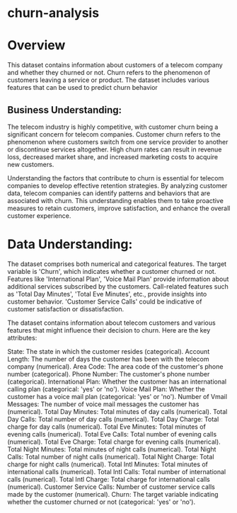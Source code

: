 # churn-analysis
# Overview
This dataset contains information about customers of a telecom company and whether they churned or not. Churn refers to the phenomenon of customers leaving a service or product. The dataset includes various features that can be used to predict churn behavior


## Business Understanding:

The telecom industry is highly competitive, with customer churn being a significant concern for telecom companies. Customer churn refers to the phenomenon where customers switch from one service provider to another or discontinue services altogether. High churn rates can result in revenue loss, decreased market share, and increased marketing costs to acquire new customers.

Understanding the factors that contribute to churn is essential for telecom companies to develop effective retention strategies. By analyzing customer data, telecom companies can identify patterns and behaviors that are associated with churn. This understanding enables them to take proactive measures to retain customers, improve satisfaction, and enhance the overall customer experience.

# Data Understanding:
The dataset comprises both numerical and categorical features.
The target variable is 'Churn', which indicates whether a customer churned or not.
Features like 'International Plan', 'Voice Mail Plan' provide information about additional services subscribed by the customers.
Call-related features such as 'Total Day Minutes', 'Total Eve Minutes', etc., provide insights into customer behavior.
'Customer Service Calls' could be indicative of customer satisfaction or dissatisfaction.

The dataset contains information about telecom customers and various features that might influence their decision to churn. Here are the key attributes:

State: The state in which the customer resides (categorical).
Account Length: The number of days the customer has been with the telecom company (numerical).
Area Code: The area code of the customer's phone number (categorical).
Phone Number: The customer's phone number (categorical).
International Plan: Whether the customer has an international calling plan (categorical: 'yes' or 'no').
Voice Mail Plan: Whether the customer has a voice mail plan (categorical: 'yes' or 'no').
Number of Vmail Messages: The number of voice mail messages the customer has (numerical).
Total Day Minutes: Total minutes of day calls (numerical).
Total Day Calls: Total number of day calls (numerical).
Total Day Charge: Total charge for day calls (numerical).
Total Eve Minutes: Total minutes of evening calls (numerical).
Total Eve Calls: Total number of evening calls (numerical).
Total Eve Charge: Total charge for evening calls (numerical).
Total Night Minutes: Total minutes of night calls (numerical).
Total Night Calls: Total number of night calls (numerical).
Total Night Charge: Total charge for night calls (numerical).
Total Intl Minutes: Total minutes of international calls (numerical).
Total Intl Calls: Total number of international calls (numerical).
Total Intl Charge: Total charge for international calls (numerical).
Customer Service Calls: Number of customer service calls made by the customer (numerical).
Churn: The target variable indicating whether the customer churned or not (categorical: 'yes' or 'no').
